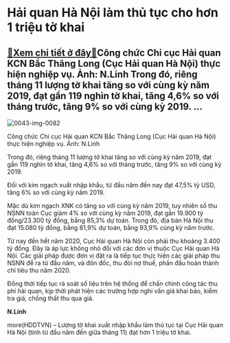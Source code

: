 Hải quan Hà Nội làm thủ tục cho hơn 1 triệu tờ khai
===================================================

[:gift:Xem chi tiết ở đây:gift:](https://hddtvn.com/hai-quan-ha-noi-lam-thu-tuc-cho-hon-1-trieu-to-khai-2/)Công chức Chi cục Hải quan KCN Bắc Thăng Long (Cục Hải quan Hà Nội) thực hiện nghiệp vụ. Ảnh: N.Linh Trong đó, riêng tháng 11 lượng tờ khai tăng so với cùng kỳ năm 2019, đạt gần 119 nghìn tờ khai, tăng 4,6% so với tháng trước, tăng 9% so với cùng kỳ 2019. …
-----------------------------------------------------------------------------------------------------------------------------------------------------------------------------------------------------------------------------------------------------------------





![0043-img-0082](https://hddtvn.com/wp-content/uploads/2021/01/0043_IMG_0082.jpg "CBCC Chi cục Hải quan KCN Bắc Thăng Long (Cục Hải quan Hà Nội) thực hiện nghiệp vụ. Ảnh: N.Linh")


Công chức Chi cục Hải quan KCN Bắc Thăng Long (Cục Hải quan Hà Nội) thực hiện nghiệp vụ. Ảnh: N.Linh



Trong đó, riêng tháng 11 lượng tờ khai tăng so với cùng kỳ năm 2019, đạt gần 119 nghìn tờ khai, tăng 4,6% so với tháng trước, tăng 9% so với cùng kỳ 2019.


Đối với kim ngạch xuất nhập khẩu, từ đầu năm đến nay đạt 47,5% tỷ USD, tăng 6% so với cùng kỳ năm 2019.


Mặc dù kim ngạch XNK có tăng so với cùng kỳ năm 2019, tuy nhiên số thu NSNN toàn Cục giảm 4% so với cùng kỳ năm 2019, đạt gần 19.900 tỷ đồng/23.300 tỷ đồng, bằng 85,3% dự toán. Trong đó, địa bàn Hà Nội thu đạt 15.080 tỷ đồng, bằng 81,9% dự toán, bằng 93,9% cùng kỳ năm trước.


Từ nay đến hết năm 2020, Cục Hải quan Hà Nội còn phải thu khoảng 3.400 tỷ đồng. Đây là áp lực không nhỏ đối với các đơn vị thuộc Cục Hải quan Hà Nội. Các giải pháp được đơn vị đặt ra là tiếp tục thực hiện các giải pháp thu NSNN đề ra từ đầu năm, và đôn đốc, thu đòi nợ thuế, phấn đấu hoàn thành chỉ tiêu thu năm 2020.


Đồng thời tiếp tục rà soát số liệu trên hệ thống để chấn chỉnh công tác thu phí hải quan, kịp thời phát hiện các trường hợp nghi vấn giá khai báo, kiểm tra giá, chống thất thu qua giá.




**N.Linh**



more(HDDTVN) – Lượng tờ khai xuất nhập khẩu làm thủ tục tại Cục Hải quan Hà Nội (tính từ đầu năm đến giữa tháng 11) đạt hơn 1 triệu tờ khai.

